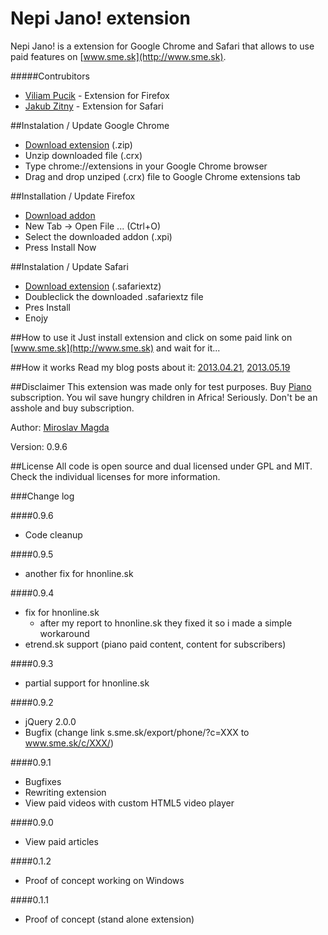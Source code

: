 Nepi Jano! extension
=======

Nepi Jano! is a extension for Google Chrome and Safari that allows to use paid features on [www.sme.sk](http://www.sme.sk).

#####Contrubitors
* [Viliam Pucik](https://github.com/viliampucik) - Extension for Firefox
* [Jakub Zitny](https://github.com/jakubzitny) - Extension for Safari
 
##Instalation / Update Google Chrome
* [Download extension](https://github.com/ejci/nepi-jano/raw/master/releases/nepi_jano_0.9.6.crx.zip) (.zip)
* Unzip downloaded file (.crx)
* Type chrome://extensions in your Google Chrome browser
* Drag and drop unziped (.crx) file to Google Chrome extensions tab

##Installation / Update Firefox
* [Download addon](https://github.com/ejci/nepi-jano/raw/master/releases/nepi-jano_0.9.6.xpi)
* New Tab -> Open File ... (Ctrl+O)
* Select the downloaded addon (.xpi)
* Press Install Now

##Instalation / Update Safari
* [Download extension](https://github.com/ejci/nepi-jano/raw/master/releases/nepi-jano_0.9.6.safariextz) (.safariextz)
* Doubleclick the downloaded .safariextz file
* Pres Install
* Enojy

##How to use it
Just install extension and click on some paid link on [www.sme.sk](http://www.sme.sk) and wait for it...

##How it works
Read my blog posts about it: [2013.04.21](http://blog.ejci.net/2013/04/21/piano-and-sme-sk/), [2013.05.19](http://blog.ejci.net/2013/05/19/paid-content-for-free-on-slovak-news-portals/)


##Disclaimer
This extension was made only for test purposes.
Buy [Piano](http://www.pianomedia.sk) subscription. You wil save hungry children in Africa! Seriously. Don't be an asshole and buy subscription.


Author: [Miroslav Magda](http://ejci.net)

Version: 0.9.6


##License
All code is open source and dual licensed under GPL and MIT. Check the individual licenses for more information.


###Change log


####0.9.6
* Code cleanup 

####0.9.5
* another fix for hnonline.sk 

####0.9.4
* fix for hnonline.sk
     - after my report to hnonline.sk they fixed it so i made a simple workaround
* etrend.sk support (piano paid content, content for subscribers)

####0.9.3
* partial support for hnonline.sk

####0.9.2
* jQuery 2.0.0
* Bugfix (change link s.sme.sk/export/phone/?c=XXX to www.sme.sk/c/XXX/)

####0.9.1
* Bugfixes
* Rewriting extension
* View paid videos with custom HTML5 video player

####0.9.0
* View paid articles

####0.1.2
* Proof of concept working on Windows

####0.1.1
* Proof of concept (stand alone extension)
